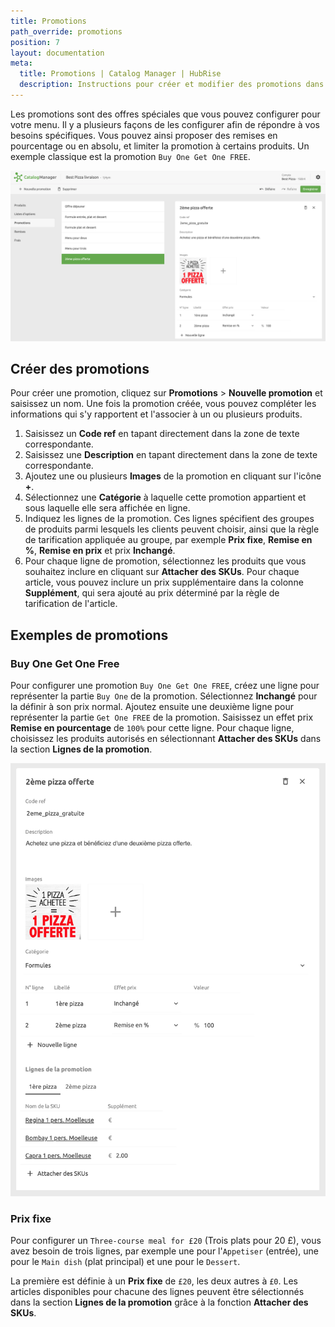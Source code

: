 ```yaml
---
title: Promotions
path_override: promotions
position: 7
layout: documentation
meta:
  title: Promotions | Catalog Manager | HubRise
  description: Instructions pour créer et modifier des promotions dans Catalog Manager. Synchronisez les catalogues entre votre logiciel de caisse et vos applications.
---
```


Les promotions sont des offres spéciales que vous pouvez configurer pour votre menu. Il y a plusieurs façons de les configurer afin de répondre à vos besoins spécifiques. Vous pouvez ainsi proposer des remises en pourcentage ou en absolu, et limiter la promotion à certains produits. Un exemple classique est la promotion `Buy One Get One FREE`.

![Liste de promotions Catalog Manager](./images/005-2x-deals-list.png)

## Créer des promotions

Pour créer une promotion, cliquez sur **Promotions** > **Nouvelle promotion** et saisissez un nom. Une fois la promotion créée, vous pouvez compléter les informations qui s'y rapportent et l'associer à un ou plusieurs produits.

1. Saisissez un **Code ref** en tapant directement dans la zone de texte correspondante.
2. Saisissez une **Description** en tapant directement dans la zone de texte correspondante.
3. Ajoutez une ou plusieurs **Images** de la promotion en cliquant sur l'icône **+**.
4. Sélectionnez une **Catégorie** à laquelle cette promotion appartient et sous laquelle elle sera affichée en ligne.
5. Indiquez les lignes de la promotion. Ces lignes spécifient des groupes de produits parmi lesquels les clients peuvent choisir, ainsi que la règle de tarification appliquée au groupe, par exemple **Prix fixe**, **Remise en %**, **Remise en prix** et prix **Inchangé**.
6. Pour chaque ligne de promotion, sélectionnez les produits que vous souhaitez inclure en cliquant sur **Attacher des SKUs**. Pour chaque article, vous pouvez inclure un prix supplémentaire dans la colonne **Supplément**, qui sera ajouté au prix déterminé par la règle de tarification de l'article.

## Exemples de promotions

### Buy One Get One Free

Pour configurer une promotion `Buy One Get One FREE`, créez une ligne pour représenter la partie `Buy One` de la promotion. Sélectionnez **Inchangé** pour la définir à son prix normal. Ajoutez ensuite une deuxième ligne pour représenter la partie `Get One FREE` de la promotion. Saisissez un effet prix **Remise en pourcentage** de `100%` pour cette ligne. Pour chaque ligne, choisissez les produits autorisés en sélectionnant **Attacher des SKUs** dans la section **Lignes de la promotion**.

![Détails d'une promotion Catalog Manager](./images/012-2x-deal-details.png)

### Prix fixe

Pour configurer un `Three-course meal for £20` (Trois plats pour 20 £), vous avez besoin de trois lignes, par exemple une pour l'`Appetiser` (entrée), une pour le `Main dish` (plat principal) et une pour le `Dessert`.

La première est définie à un **Prix fixe** de `£20`, les deux autres à `£0`. Les articles disponibles pour chacune des lignes peuvent être sélectionnés dans la section **Lignes de la promotion** grâce à la fonction **Attacher des SKUs**.
